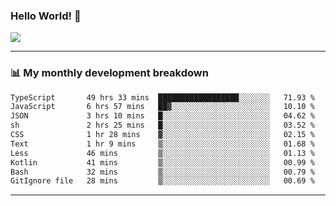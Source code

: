 ### Hello World! 👋

<a>
  <img align="center" src="https://github-readme-stats.vercel.app/api?username=megatunger&count_private=true&include_all_commits=true&bg_color=30,56CCF2,2F80ED&title_color=fff&text_color=fff" />
</a>

------
### 📊 My monthly development breakdown

<!--START_SECTION:waka-->

```txt
TypeScript       49 hrs 33 mins  ██████████████████░░░░░░░   71.93 %
JavaScript       6 hrs 57 mins   ██▓░░░░░░░░░░░░░░░░░░░░░░   10.10 %
JSON             3 hrs 10 mins   █░░░░░░░░░░░░░░░░░░░░░░░░   04.62 %
sh               2 hrs 25 mins   █░░░░░░░░░░░░░░░░░░░░░░░░   03.52 %
CSS              1 hr 28 mins    ▓░░░░░░░░░░░░░░░░░░░░░░░░   02.15 %
Text             1 hr 9 mins     ▒░░░░░░░░░░░░░░░░░░░░░░░░   01.68 %
Less             46 mins         ▒░░░░░░░░░░░░░░░░░░░░░░░░   01.13 %
Kotlin           41 mins         ▒░░░░░░░░░░░░░░░░░░░░░░░░   00.99 %
Bash             32 mins         ▒░░░░░░░░░░░░░░░░░░░░░░░░   00.79 %
GitIgnore file   28 mins         ▒░░░░░░░░░░░░░░░░░░░░░░░░   00.69 %
```

<!--END_SECTION:waka-->

------
